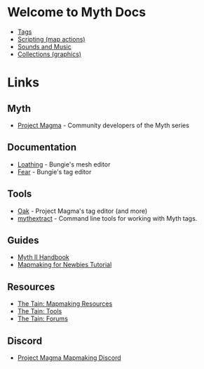 # Welcome to Myth Docs

* [Tags](tags.md)
* [Scripting (map actions)](scripting.md)
* [Sounds and Music](sounds.md)
* [Collections (graphics)](collections.md)

# Links

## Myth

* [Project Magma](https://projectmagma.net/) - Community developers of the Myth series

## Documentation

* [Loathing](https://projectmagma.net/downloads/myth2docs/loathing.html) - Bungie's mesh editor
* [Fear](https://projectmagma.net/downloads/myth2docs/fear.html) - Bungie's tag editor

## Tools

* [Oak](https://projectmagma.net/~melekor/oak/) - Project Magma's tag editor (and more)
* [mythextract](https://github.com/jwheare/mythextract) - Command line tools for working with Myth tags.

## Guides

* [Myth II Handbook](https://tain.totalcodex.net/items/show/the-myth-ii-handbook)
* [Mapmaking for Newbies Tutorial](http://www.orderofhpak.com/Manuals/Guides/Mapmaking%20for%20Newbies%20Tutorial.pdf)

## Resources

* [The Tain: Mapmaking Resources](https://tain.totalcodex.net/mythii/mapmaking_resources)
* [The Tain: Tools](https://tain.totalcodex.net/mythii/tools)
* [The Tain: Forums](https://tain.totalcodex.net/forum/)

## Discord

* [Project Magma Mapmaking Discord](https://discord.gg/Smuv2tk5f6)
